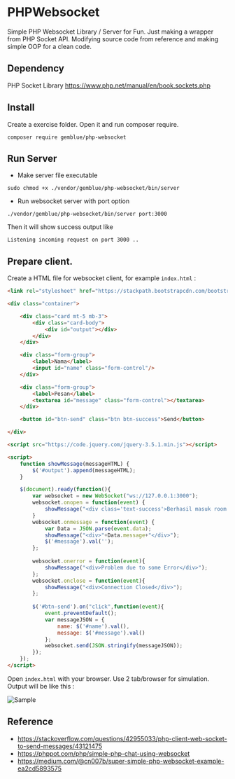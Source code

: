 # PHPWebsocket

Simple PHP Websocket Library / Server for Fun. Just making a wrapper from PHP Socket API. Modifying source code from 
reference and making simple OOP for a clean code.

## Dependency

PHP Socket Library
https://www.php.net/manual/en/book.sockets.php

## Install

Create a exercise folder. Open it and run composer require.

```
composer require gemblue/php-websocket
```

## Run Server

- Make server file executable

```
sudo chmod +x ./vendor/gemblue/php-websocket/bin/server
```

- Run websocket server with port option

```
./vendor/gemblue/php-websocket/bin/server port:3000
```

Then it will show success output like 

```
Listening incoming request on port 3000 ..
```

## Prepare client.

Create a HTML file for websocket client, for example `index.html` :

```html
<link rel="stylesheet" href="https://stackpath.bootstrapcdn.com/bootstrap/4.5.0/css/bootstrap.min.css">

<div class="container">

	<div class="card mt-5 mb-3">
		<div class="card-body">
			<div id="output"></div>
		</div>
	</div>

	<div class="form-group">
		<label>Nama</label>
		<input id="name" class="form-control"/>
	</div>

	<div class="form-group">
		<label>Pesan</label>
		<textarea id="message" class="form-control"></textarea>
	</div>

	<button id="btn-send" class="btn btn-success">Send</button>

</div>

<script src="https://code.jquery.com/jquery-3.5.1.min.js"></script>

<script>  
	function showMessage(messageHTML) {
		$('#output').append(messageHTML);
	}

	$(document).ready(function(){
		var websocket = new WebSocket("ws://127.0.0.1:3000");
		websocket.onopen = function(event) {
			showMessage("<div class='text-success'>Berhasil masuk room ..</div>");		
		}
		websocket.onmessage = function(event) {
			var Data = JSON.parse(event.data);
			showMessage("<div>"+Data.message+"</div>");
			$('#message').val('');
		};
		
		websocket.onerror = function(event){
			showMessage("<div>Problem due to some Error</div>");
		};
		websocket.onclose = function(event){
			showMessage("<div>Connection Closed</div>");
		}; 
		
		$('#btn-send').on("click",function(event){
			event.preventDefault();
			var messageJSON = {
				name: $('#name').val(),
				message: $('#message').val()
			};
			websocket.send(JSON.stringify(messageJSON));
		});
	});
</script>
```

Open `index.html` with your browser. Use 2 tab/browser for simulation. Output will be like this :

![Sample](https://i.ibb.co/PGgH8vy/screenshot-ibb-co-2020-05-14-19-17-38.png)

## Reference

- https://stackoverflow.com/questions/42955033/php-client-web-socket-to-send-messages/43121475
- https://phppot.com/php/simple-php-chat-using-websocket
- https://medium.com/@cn007b/super-simple-php-websocket-example-ea2cd5893575
